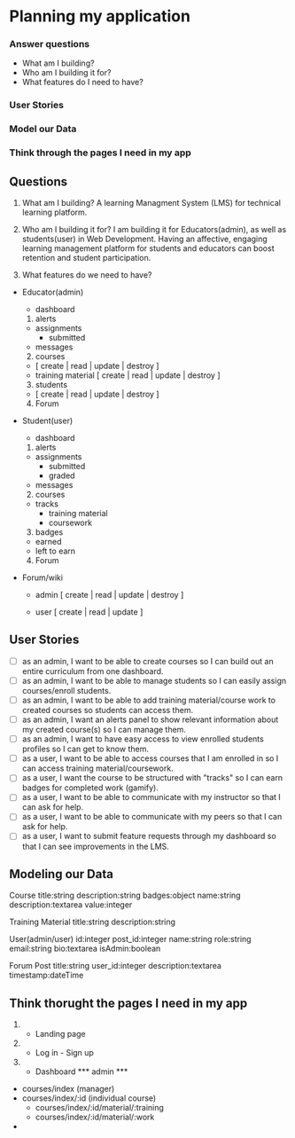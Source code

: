 # Planning my application

### Answer questions

 - What am I building?
 - Who am I building it for?
 - What features do I need to have?

### User Stories
### Model our Data
### Think through the pages I need in my app

## Questions

1. What am I building? A learning Managment System (LMS) for technical learning platform.

2. Who am I building it for? I am building it for Educators(admin), as well as students(user) in Web Development. Having an affective, engaging learning management platform for students and educators can boost retention and student participation.

3. What features do we need to have?

- Educator(admin)
  - dashboard
   1. alerts
     - assignments
       - submitted
     - messages
   2. courses
     - [ create | read | update | destroy ]
     - training material
       [ create | read | update | destroy ]
   3. students
     - [ create | read | update | destroy ]
   4. Forum
     
- Student(user)
  - dashboard
   1. alerts
     - assignments
       - submitted
       - graded
     - messages
   2. courses
     - tracks
       - training material 
       - coursework
   3. badges
     - earned
     - left to earn
   4. Forum

- Forum/wiki
   - admin [ create | read | update | destroy ]
   
   - user [ create | read | update ]
## User Stories

 - [ ] as an admin, I want to be able to create courses so I can build out an entire curriculum from one dashboard.
 - [ ] as an admin, I want to be able to manage students so I can easily assign courses/enroll students.
 - [ ] as an admin, I want to be able to add training material/course work to created courses so students can access them.
 - [ ] as an admin, I want an alerts panel to show relevant information about my created course(s) so I can manage them.
 - [ ] as an admin, I want to have easy access to view enrolled students profiles so I can get to know them.
 - [ ] as a user, I want to be able to access courses that I am enrolled in so I can access training material/coursework.
 - [ ] as a user, I want the course to be structured with "tracks" so I can earn badges for completed work (gamify).
 - [ ] as a user, I want to be able to communicate with my instructor so that I can ask for help.
 - [ ] as a user, I want to be able to communicate with my peers so that I can ask for help.
 - [ ] as a user, I want to submit feature requests through my dashboard so that I can see improvements in the LMS.

## Modeling our Data

Course
 title:string
 description:string
 badges:object
  name:string
  description:textarea
  value:integer

Training Material
 title:string
 description:string
 
User(admin/user)
 id:integer
 post_id:integer
 name:string
 role:string
 email:string
 bio:textarea
 isAdmin:boolean

Forum Post
 title:string
 user_id:integer
 description:textarea
 timestamp:dateTime
 
## Think thorught the pages I need in my app

1. - Landing page
2. - Log in - Sign up
3. - Dashboard
  *** admin ***
  - courses/index (manager)
  - courses/index/:id (individual course)
    - courses/index/:id/material/:training
    - courses/index/:id/material/:work
  - 
